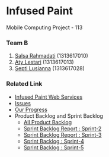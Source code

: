 # Infused Paint
Mobile Computing Project - 113

### Team B
1. [Salsa Rahmadati](https://github.com/salsarahmadati) (1313617010)
2. [Aty Lestari](https://github.com/atylestari) (1313617013)
3. [Septi Lusianna](https://github.com/septilsnna) (1313617028)

### Related Link
* [Infused Paint Web Services](https://github.com/septilsnna/infused-paint-web-services)
* [Issues](https://github.com/septilsnna/infused-paint/issues)
* [Our Progress](https://github.com/septilsnna/infused-paint/projects/1)
* Product Backlog and Sprint Backlog
  * [All Product Backlog](https://drive.google.com/file/d/1dfkR6hsIympFE2HyL7PDk13_cWoJo158/view?usp=sharing)
  * [Sprint Backlog Report : Sprint-2](https://drive.google.com/file/d/1V4RoNsSspemBu5UxfncTLz6zjxbhCllQ/view?usp=sharing)
  * [Sprint Backlog Report : Sprint-3](https://drive.google.com/file/d/1HuJA5GeMtWPUsL2NdAUrRrTU-GWAWr0P/view?usp=sharing)
  * [Sprint Backlog : Sprint-4](https://drive.google.com/file/d/1IBhxwZk88tSSh_rMmEeifWagorkCjnUB/view?usp=sharing)
  * [Sprint Backlog : Sprint-5](https://drive.google.com/file/d/1AZrfgumoBe3IQtdsemkJdpDvTu0KOimy/view?usp=sharing)
